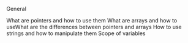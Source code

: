 General

What are pointers and how to use them
What are arrays and how to useWhat are the differences between pointers and arrays
How to use strings and how to manipulate them
Scope of variables		    
